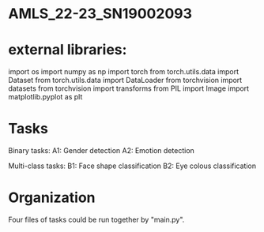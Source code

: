 # AMLS_22-23_SN19002093

# external libraries: 
import os
import numpy as np
import torch
from torch.utils.data import Dataset
from torch.utils.data import DataLoader
from torchvision import datasets
from torchvision import transforms
from PIL import Image
import matplotlib.pyplot as plt

# Tasks
Binary tasks: 
A1: Gender detection
A2: Emotion detection

Multi-class tasks: 
B1: Face shape classification
B2: Eye colous classification

# Organization
Four files of tasks could be run together by "main.py". 
